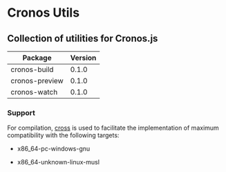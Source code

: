 # Cronos Utils

## Collection of utilities for Cronos.js

| Package | Version |
| --- | --- |
| cronos-build | 0.1.0 |
| cronos-preview | 0.1.0 |
| cronos-watch | 0.1.0 |

### Support

For compilation, [cross](https://github.com/cross-rs/cross) is used to facilitate the implementation of maximum compatibility with the following targets:

- x86_64-pc-windows-gnu

- x86_64-unknown-linux-musl

